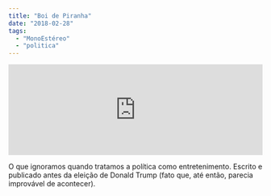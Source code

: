 ```yaml
---
title: "Boi de Piranha"
date: "2018-02-28"
tags: 
  - "MonoEstéreo"
  - "politica"
---
```


<iframe style="width: 100%; height: 180px;" src="https://anchor.fm/monoestereo/embed/episodes/Boi-de-Piranha-e149rv" width="100%" height="180px" frameborder="0" scrolling="no"></iframe>

O que ignoramos quando tratamos a política como entretenimento. Escrito e publicado antes da eleição de Donald Trump (fato que, até então, parecia improvável de acontecer).
